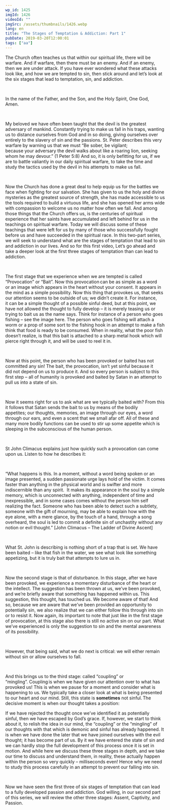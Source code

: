 ```yaml
---
wp_id: 1425
imgId: 1426
videoId: ""
imgSrc: /assets/thumbnails/1426.webp
lang: en
title: "The Stages of Temptation & Addiction: Part 1"
pubDate: 2019-03-20T12:00:01
tags: ["aa"]
---
```


<p><span data-contrast="auto">The Church often teaches us that within our spiritual life, there will be warfare. And if warfare, then there must be an enemy. And if an enemy, then we are under attack. If you have ever wondered what these attacks look like, and how we are tempted to sin, then stick around and let’s look at the six stages that lead to temptation, sin, and addiction. </span><span data-ccp-props="{&quot;201341983&quot;:0,&quot;335559739&quot;:200,&quot;335559740&quot;:276}"> </span></p>
<p><span data-ccp-props="{&quot;201341983&quot;:0,&quot;335559739&quot;:200,&quot;335559740&quot;:276}"> </span></p>
<p><span data-contrast="auto">In the name of the Father, and the Son, and the Holy Spirit, One God, Amen. </span><span data-ccp-props="{&quot;201341983&quot;:0,&quot;335559739&quot;:200,&quot;335559740&quot;:276}"> </span></p>
<p><span data-ccp-props="{&quot;201341983&quot;:0,&quot;335559739&quot;:200,&quot;335559740&quot;:276}"> </span></p>
<p><span data-contrast="auto">My beloved we have often been taught that the devil is the greatest adversary of mankind. Constantly trying to make </span><span data-contrast="auto">us</span><span data-contrast="auto"> fall in his traps, wanting us to </span><span data-contrast="auto">distance ourselves from God and in so doing, giving ourselves over entirely to the slavery of sin and the passions. St. P</span><span data-contrast="auto">e</span><span data-contrast="auto">ter describes this very warfare by wa</span><span data-contrast="auto">r</span><span data-contrast="auto">ning us that we must “</span><span data-contrast="auto">Be sober, be vigilant; because </span><span data-contrast="auto">your</span><span data-contrast="auto"> adversary the devil walks about like a roaring lion, seeking whom he may devour.</span><span data-contrast="auto">” (1 Peter 5:8)</span><span data-contrast="auto"> </span><span data-contrast="auto">And so, it is only befitting for us, if we are to battle valiantly in our daily spiritual warfare, to take the time and study the tactics used by the devil in his attempts to make us fall. </span><span data-ccp-props="{&quot;201341983&quot;:0,&quot;335559739&quot;:200,&quot;335559740&quot;:276}"> </span></p>
<p><span data-ccp-props="{&quot;201341983&quot;:0,&quot;335559739&quot;:200,&quot;335559740&quot;:276}"> </span></p>
<p><span data-contrast="auto">Now the Church has done a great deal to help equip us for the battles we face when fighting </span><span data-contrast="auto">f</span><span data-contrast="auto">or our salvation. She has given to us the holy and divine mysteries as the greatest source of strength, she has made accessible to us the tools required to build a virtuous life, and she has opened her arms wide with compassion to welcome us no matter how often we fall. And among those things that the Church offers us, is the </span><span data-contrast="auto">centuries of spiritual experience that her saints have accumulated and left behind for us in the teachings on spiritual warfare. Today we will discuss some of these teachings </span><span data-contrast="auto">that were left for us by </span><span data-contrast="auto">many of those who successfully fought before us </span><span data-contrast="auto">and have succeeded in the spiritual race. </span><span data-contrast="auto">In this </span><span data-contrast="auto">two-part</span><span data-contrast="auto"> series, w</span><span data-contrast="auto">e </span><span data-contrast="auto">will </span><span data-contrast="auto">seek to understand what are the stages of temptation that lead to sin and addiction in our lives. </span><span data-contrast="auto">And </span><span data-contrast="auto">so</span><span data-contrast="auto"> for this first video, </span><span data-contrast="auto">Let’s go ahead and take a deeper look at </span><span data-contrast="auto">the first three stages </span><span data-contrast="auto">of temptation</span><span data-contrast="auto"> than can lead to addiction.</span><span data-contrast="auto"> </span><span data-ccp-props="{&quot;201341983&quot;:0,&quot;335559739&quot;:200,&quot;335559740&quot;:276}"> </span></p>
<p><span data-ccp-props="{&quot;201341983&quot;:0,&quot;335559739&quot;:200,&quot;335559740&quot;:276}"> </span></p>
<p><span data-contrast="auto">The first stage that we experience when we are tempted is called “Provocation” or “Bait”. Now this p</span><span data-contrast="auto">rovocation </span><span data-contrast="auto">can be as simple as a</span><span data-contrast="auto"> word or </span><span data-contrast="auto">an</span><span data-contrast="auto"> image which appears in the heart without your consent. It appears in the mind as a simple possibility.</span><span data-contrast="auto"> Now this thing that provokes us, that seeks our attention</span><span data-contrast="auto"> seems to be outside of us; we didn&#8217;t create it.</span><span data-contrast="auto"> For instance, i</span><span data-contrast="auto">t </span><span data-contrast="auto">can be a </span><span data-contrast="auto">simple thought of a possible sinful deed, </span><span data-contrast="auto">but at this point, we have not </span><span data-contrast="auto">allowed the thought to fully develop – it is merely teasing us</span><span data-contrast="auto"> or trying to bait us as the name says. </span><span data-contrast="auto">Think for instance</span><span data-contrast="auto"> of</span><span data-contrast="auto"> a person who goes fishing – see the image here. The </span><span data-contrast="auto">person who goes fishing</span><span data-contrast="auto"> will attach a worm or a prop of some sort to the fishing hook </span><span data-contrast="auto">in an attempt to</span><span data-contrast="auto"> make a fish think that food is ready to be consumed. </span><span data-contrast="auto">When in reality, </span><span data-contrast="auto">what</span><span data-contrast="auto"> </span><span data-contrast="auto">the poor fish doesn’t realize</span><span data-contrast="auto">, is</span><span data-contrast="auto"> that this bait is attached to </span><span data-contrast="auto">a sharp</span><span data-contrast="auto"> metal hook </span><span data-contrast="auto">which will pierce right through it, and</span><span data-contrast="auto"> will be used to reel it in.  </span><span data-ccp-props="{&quot;201341983&quot;:0,&quot;335559739&quot;:200,&quot;335559740&quot;:276}"> </span></p>
<p><span data-ccp-props="{&quot;201341983&quot;:0,&quot;335559739&quot;:200,&quot;335559740&quot;:276}"> </span></p>
<p><span data-contrast="auto">Now at this point, the person who has been provoked or baited has not committed any sin! </span><span data-contrast="auto">The bait, the provocation, isn&#8217;t yet sin</span><span data-contrast="auto">ful</span><span data-contrast="auto"> because it d</span><span data-contrast="auto">id</span><span data-contrast="auto"> </span><span data-contrast="auto">not</span><span data-contrast="auto"> depend on us to produce it</span><span data-contrast="auto">. And </span><span data-contrast="auto">so</span><span data-contrast="auto"> every person is subject to this first step – all of humanity is provoked and baited by Satan in an attempt to pull us into a state of sin.</span><span data-ccp-props="{&quot;201341983&quot;:0,&quot;335559739&quot;:200,&quot;335559740&quot;:276}"> </span></p>
<p><span data-ccp-props="{&quot;201341983&quot;:0,&quot;335559739&quot;:200,&quot;335559740&quot;:276}"> </span></p>
<p><span data-contrast="auto">Now it seems right for us to ask what are we typically baited with? </span><span data-contrast="auto">From this it follows that Satan sends the bait to us by means of the bodily appetites; </span><span data-contrast="auto">our thoughts, memories, an image through our eyes, a word through our ears, and even a scent that we small afar off. All of these and many more bodily functions can be </span><span data-contrast="auto">used to</span><span data-contrast="auto"> </span><span data-contrast="auto">stir up some appetite which is sleeping in the subconscious</span><span data-contrast="auto"> o</span><span data-contrast="auto">f the human person. </span><span data-ccp-props="{&quot;201341983&quot;:0,&quot;335559739&quot;:200,&quot;335559740&quot;:276}"> </span></p>
<p><span data-ccp-props="{&quot;201341983&quot;:0,&quot;335559739&quot;:200,&quot;335559740&quot;:276}"> </span></p>
<p><span data-contrast="auto">St John </span><span data-contrast="auto">Climacus </span><span data-contrast="auto">explains just how quickly such a provocation can come upon us. Listen to how he describes it: </span><span data-ccp-props="{&quot;201341983&quot;:0,&quot;335559739&quot;:200,&quot;335559740&quot;:276}"> </span></p>
<p><span data-ccp-props="{&quot;201341983&quot;:0,&quot;335559739&quot;:200,&quot;335559740&quot;:276}"> </span></p>
<p><span data-contrast="auto">“</span><span data-contrast="auto">What happens is this. In a moment, without a word being</span><span data-contrast="auto"> </span><span data-contrast="auto">spoken or an image </span><span data-contrast="auto">presented</span><span data-contrast="auto">, a sudden passionate urge lays hold of</span><span data-contrast="auto"> </span><span data-contrast="auto">the victim. It comes faster than </span><span data-contrast="auto">anything</span><span data-contrast="auto"> in the physical world and is</span><span data-contrast="auto"> </span><span data-contrast="auto">swifter and more indiscernible than any spirit. </span><span data-contrast="auto"> </span><span data-contrast="auto">It makes its appearance</span><span data-contrast="auto"> </span><span data-contrast="auto">in the soul by a simple memory, which is unconnected with </span><span data-contrast="auto">anything</span><span data-contrast="auto">,</span><span data-contrast="auto"> </span><span data-contrast="auto">independent of time and inexpressible, and in some cases</span><span data-contrast="auto"> co</span><span data-contrast="auto">mes without</span><span data-contrast="auto"> </span><span data-contrast="auto">the person him self realizing the fact. Someone who</span><span data-contrast="auto"> </span><span data-contrast="auto">has been able to detect such a subtlety, someone with the gift of</span><span data-contrast="auto"> </span><span data-contrast="auto">mourning, may be able to explain how with the eye </span><span data-contrast="auto">alone</span><span data-contrast="auto">, with a</span><span data-contrast="auto"> </span><span data-contrast="auto">mere glance, by the touch of a hand, through a song overheard, the</span><span data-contrast="auto"> </span><span data-contrast="auto">soul </span><span data-contrast="auto">is</span><span data-contrast="auto"> led to commit a definite sin of unchastity without any notion</span><span data-contrast="auto"> </span><span data-contrast="auto">or evil thought.</span><span data-contrast="auto">” [John </span><span data-contrast="auto">Climacus </span><span data-contrast="auto">– The Ladder of Divine Ascent] </span><span data-ccp-props="{&quot;201341983&quot;:0,&quot;335559739&quot;:200,&quot;335559740&quot;:276}"> </span></p>
<p><span data-ccp-props="{&quot;201341983&quot;:0,&quot;335559739&quot;:200,&quot;335559740&quot;:276}"> </span></p>
<p><span data-contrast="auto">What St. John is describing is nothing short of a trap that is set. We have been baited – like that fish in the water, we see what look like something appetizing, but it is truly bait that attempts to lure us in. </span><span data-ccp-props="{&quot;201341983&quot;:0,&quot;335559739&quot;:200,&quot;335559740&quot;:276}"> </span></p>
<p>&nbsp;</p>
<p><span data-contrast="auto">Now the second stage is that of disturbance. In this stage, </span><span data-contrast="auto">after we have been provoked, we experience a </span><span data-contrast="auto">momentary disturbance of the </span><span data-contrast="auto">heart or the </span><span data-contrast="auto">intellect. The suggestion</span><span data-contrast="auto"> </span><span data-contrast="auto">has been </span><span data-contrast="auto">thrown at us</span><span data-contrast="auto">, we’ve been provoked, and we’re briefly aware that something has happened within us</span><span data-contrast="auto">. T</span><span data-contrast="auto">his suggestion, this thought, has touched us. We become aware of that!</span><span data-contrast="auto"> And so, because we a</span><span data-contrast="auto">re aware that we’ve been provided an opportunity</span><span data-contrast="auto"> to potentially sin</span><span data-contrast="auto">, </span><span data-contrast="auto">we also realize that we can </span><span data-contrast="auto">either follow </span><span data-contrast="auto">this through </span><span data-contrast="auto">into sin or to resist</span><span data-contrast="auto"> it</span><span data-contrast="auto">.</span><span data-contrast="auto"> Now again, its important to note that just like in the first stage of provocation, a</span><span data-contrast="auto">t this stage</span><span data-contrast="auto"> also </span><span data-contrast="auto">there is still no active sin on our part. What we’ve experienced is only the suggestion to sin and the mental awareness of its possibility. </span><span data-ccp-props="{&quot;201341983&quot;:0,&quot;335559739&quot;:200,&quot;335559740&quot;:276}"> </span></p>
<p>&nbsp;</p>
<p><span data-contrast="auto">However</span><span data-contrast="auto">,</span><span data-contrast="auto"> that being said, w</span><span data-contrast="auto">hat</span><span data-contrast="auto"> we do next is critical: </span><span data-contrast="auto">we will either </span><span data-contrast="auto">remain without sin or allow ourselves to fall</span><span data-contrast="auto">. </span><span data-ccp-props="{&quot;201341983&quot;:0,&quot;335559739&quot;:200,&quot;335559740&quot;:276}"> </span></p>
<p><span data-ccp-props="{&quot;201341983&quot;:0,&quot;335559739&quot;:200,&quot;335559740&quot;:276}"> </span></p>
<p><span data-contrast="auto">And </span><span data-contrast="auto">this</span><span data-contrast="auto"> brings us to the third stage: called </span><span data-contrast="auto">“</span><span data-contrast="auto">coupling</span><span data-contrast="auto">” or “mingling”</span><span data-contrast="auto">. </span><span data-contrast="auto">Coupling is </span><span data-contrast="auto">when we have given our attention over to </span><span data-contrast="auto">what has provoked</span><span data-contrast="auto"> us</span><span data-contrast="auto">! </span><span data-contrast="auto">This is when we pause for a moment and consider what is happening to us. We typically take a closer look at what is being presented to our heart and our mind. </span><span data-contrast="auto">Still, this state is </span><b><span data-contrast="auto">sometimes</span></b><span data-contrast="auto"> not sinful. The decisive moment is when our thought takes a position</span><span data-contrast="auto">: </span><span data-ccp-props="{&quot;201341983&quot;:0,&quot;335559739&quot;:200,&quot;335559740&quot;:276}"> </span></p>
<p><span data-contrast="auto">If we have rejected the thought </span><span data-contrast="auto">once we’ve identified it as potentially sinful</span><span data-contrast="auto">, </span><span data-contrast="auto">then </span><span data-contrast="auto">we have escaped</span><span data-contrast="auto"> by God’s grace. </span><span data-contrast="auto">If, however, we start to think about it, to relish the </span><span data-contrast="auto">idea</span><span data-contrast="auto"> in our mind, the &#8220;coupling&#8221; or the </span><span data-contrast="auto">“</span><span data-contrast="auto">mingling</span><span data-contrast="auto">”</span><span data-contrast="auto"> of our thoughts with </span><span data-contrast="auto">that which is demonic and sinful</span><span data-contrast="auto"> has already happened.</span><span data-contrast="auto"> It is when we have done the later that </span><span data-contrast="auto">we have joined ourselves with the evil thought; it has become part of us. By it we have entered the </span><span data-contrast="auto">state of</span><span data-contrast="auto"> sin and we can hardly stop the full development of this process once it is set in motion.</span><span data-contrast="auto"> </span><span data-contrast="auto">And while here we discuss these </span><span data-contrast="auto">three </span><span data-contrast="auto">stages in depth,</span><span data-contrast="auto"> and we take our time to discuss and understand them</span><span data-contrast="auto">, in reality,</span><span data-contrast="auto"> these</span><span data-contrast="auto"> actually happen within the person so very quickly – milliseconds even!</span><span data-contrast="auto"> Hence why we need to study this process carefully </span><span data-contrast="auto">in an attempt to</span><span data-contrast="auto"> prevent our falling into sin. </span><span data-ccp-props="{&quot;201341983&quot;:0,&quot;335559739&quot;:200,&quot;335559740&quot;:276}"> </span></p>
<p><span data-ccp-props="{&quot;201341983&quot;:0,&quot;335559739&quot;:200,&quot;335559740&quot;:276}"> </span></p>
<p><span data-contrast="auto">Now we have seen the first three of six stages of temptation that can lead to a fully developed passion and addiction. God willing, in our second part of this series, we will review the other three stages: Assent, Captivity, and Passion. </span><span data-ccp-props="{&quot;201341983&quot;:0,&quot;335559739&quot;:200,&quot;335559740&quot;:276}"> </span></p>
